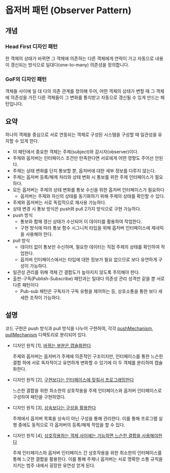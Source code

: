 # 옵저버 패턴 (Observer Pattern)

## 개념

### Head First 디자인 패턴

한 객체의 상태가 바뀌면 그 객체에 의존하는 다른 객체에게 연락이 가고 자동으로 내용이 갱신되는 방식으로 일대다(one-to-many) 의존성을 정의합니다.

### GoF의 디자인 패턴

객체들 사이에 일 대 다의 의존 관계를 정의해 두어, 어떤 객체의 상태가 변할 때 그 객체에 의존성을 가진 다른 객체들이 그 변화를 통지받고 자동으로 갱신될 수 있게 만드는 패턴입니다.

## 요약

하나의 객체을 중심으로 서로 연동되는 객체로 구성된 시스템을 구성할 때 일관성을 유지할 수 있게 한다.

- 이 패턴에서 중요한 객체는 주제(subject)와 감시자(observer)이다.
- 주제와 옵저버는 인터페이스 조건만 만족한다면 서로에게 어떤 영향도 주어선 안된다.
- 주제는 상태 변화를 단지 통보할 뿐, 옵저버에 대한 세부 정보를 다루지 않는다.
- 주제는 옵저버 등록/해제 처리와 상태 변화 시 통보를 위한 주제 인터페이스가 필요하다.
- 모든 옵저버는 주제의 상태 변화를 통보 수신을 위한 옵저버 인터페이스가 필요하다
  - 옵저버는 주제와 자신의 상태를 동기화하기 위해 주제의 상태를 확인할 수 있다.
- 주제와 옵저버는 서로 독립적으로 재사용 가능하다.
- 상태 변경 시 통보 방식은 push와 pull 2가지 방식으로 구현 가능하다.
- push 방식
  - 통보와 함께 갱신 상태가 수신되어 이 데이터를 활용하여 작업한다.
  - 구현 방식에 따라 통보 함수 시그니처 타입을 위해 옵저버 인터페이스에 제네릭을 사용해야 한다.
- pull 방식
  - 데이터 없이 통보만 수신하며, 필요한 데이터는 직접 주제의 상태를 확인하여 작업한다.
  - 옵저버 인터페이스에서는 타입에 대한 정보가 필요 없으므로 보다 유연하게 구성이 가능하다.
- 일관성 관리를 위해 객체 간 결합도가 높아지지 않도록 주의해야 한다.
- 출판-구독(Publish-Subscribe) 패턴과는 일대다 의존성 관리 성격만 같을 뿐 서로 다른 패턴이다
  - Pub-sub 패턴은 구독자가 구독 유형을 제어하는 등, 상호소통을 통한 보다 세세한 조작이 가능하다.

## 설명

코드 구현은 push 방식과 pull 방식을 나누어 구현하여, 각각 [pushMechanism](https://github.com/mercuriver/head-first-design-patterns-ts/tree/main/patterns/observer/pushMechanism), [pullMechanism](https://github.com/mercuriver/head-first-design-patterns-ts/tree/main/patterns/observer/pushMechanism) 디렉토리로 분리되어 있다.

- 디자인 원칙 [1], [바뀌는 부분은 캡슐화한다](https://github.com/mercuriver/head-first-design-patterns-ts/blob/main/README.md#1-%EB%B0%94%EB%80%8C%EB%8A%94-%EB%B6%80%EB%B6%84%EC%9D%80-%EC%BA%A1%EC%8A%90%ED%99%94%ED%95%9C%EB%8B%A4)

  주제와 옵저버는 옵저버가 주제에 의존적인 구조이지만, 인터페이스를 통한 느슨한 결합 하에 서로 독자적이고 유연하게 변화할 수 있기에 이 두 객체를 분리하여 캡슐화한다.

- 디자인 원칙 [2], [구현보다는 인터페이스에 맞춰서 프로그래밍한다](https://github.com/mercuriver/head-first-design-patterns-ts/blob/main/README.md#2-%EA%B5%AC%ED%98%84%EB%B3%B4%EB%8B%A4%EB%8A%94-%EC%9D%B8%ED%84%B0%ED%8E%98%EC%9D%B4%EC%8A%A4%EC%97%90-%EB%A7%9E%EC%B6%B0%EC%84%9C-%ED%94%84%EB%A1%9C%EA%B7%B8%EB%9E%98%EB%B0%8D%ED%95%9C%EB%8B%A4)

  느슨한 결합을 위한 최소한의 상호작용을 주제 인터페이스와 옵저버 인터페이스로 구성하여 패턴을 구현하였다.

- 디자인 원칙 [3], [상속보다는 구성을 활용한다](https://github.com/mercuriver/head-first-design-patterns-ts/blob/main/README.md#3-%EC%83%81%EC%86%8D%EB%B3%B4%EB%8B%A4%EB%8A%94-%EA%B5%AC%EC%84%B1%EC%9D%84-%ED%99%9C%EC%9A%A9%ED%95%9C%EB%8B%A4)

  주제에서 옵저버 목록을 상속이 아닌 구성을 통해 관리한다. 이를 통해 프로그램 실행 중에도 동적으로 각 옵저버의 등록/해제 작업을 할 수 있다.

- 디자인 원칙 [4], [상호작용하는 객체 사이에는 가능하면 느슨한 결합을 사용해야한다](https://github.com/mercuriver/head-first-design-patterns-ts#4-%EC%83%81%ED%98%B8%EC%9E%91%EC%9A%A9%ED%95%98%EB%8A%94-%EA%B0%9D%EC%B2%B4-%EC%82%AC%EC%9D%B4%EC%97%90%EB%8A%94-%EA%B0%80%EB%8A%A5%ED%95%98%EB%A9%B4-%EB%8A%90%EC%8A%A8%ED%95%9C-%EA%B2%B0%ED%95%A9%EC%9D%84-%EC%82%AC%EC%9A%A9%ED%95%B4%EC%95%BC%ED%95%9C%EB%8B%A4)

  주제 인터페이스와 옵저버 인터페이스 간 상호작용을 위한 최소한의 인터페이스를 통해 느긋한 결합을 활용한다. 이를 통해 주제나 옵저버는 서로 명확한 소통 규칙을 지키는 범주 내에서 굉장한 유연성 얻게 된다.

